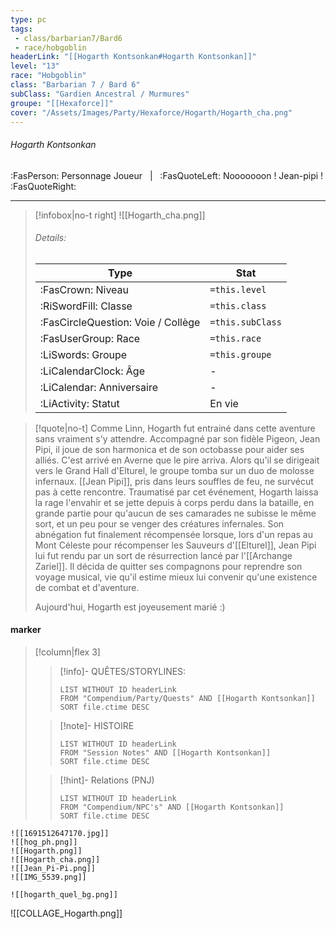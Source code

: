 ```yaml
---
type: pc
tags:
 - class/barbarian7/Bard6
 - race/hobgoblin
headerLink: "[[Hogarth Kontsonkan#Hogarth Kontsonkan]]"
level: "13"
race: "Hobgoblin"
class: "Barbarian 7 / Bard 6"
subClass: "Gardien Ancestral / Murmures"
groupe: "[[Hexaforce]]"
cover: "/Assets/Images/Party/Hexaforce/Hogarth/Hogarth_cha.png"
---
```


###### Hogarth Kontsonkan
:FasPerson: Personnage Joueur &nbsp; | &nbsp; :FasQuoteLeft: Nooooooon ! Jean-pipi ! :FasQuoteRight:
___
> [!infobox|no-t right]
> ![[Hogarth_cha.png]]
> ###### Details:
> | Type | Stat |
> | ---- | ---- |
> | :FasCrown: Niveau   | `=this.level` |
> | :RiSwordFill: Classe |  `=this.class`|
> | :FasCircleQuestion: Voie / Collège |  `=this.subClass`|
> |  :FasUserGroup: Race |  `=this.race`|
> |  :LiSwords: Groupe |  `=this.groupe`|
> |  :LiCalendarClock: Âge | - |
> |  :LiCalendar: Anniversaire | - |
> | :LiActivity: Statut | En vie |

> [!quote|no-t]
> Comme Linn, Hogarth fut entrainé dans cette aventure sans vraiment s'y attendre. Accompagné par son fidèle Pigeon, Jean Pipi, il joue de son harmonica et de son octobasse pour aider ses alliés. C'est arrivé en Averne que le pire arriva. Alors qu'il se dirigeait vers le Grand Hall d'Elturel, le groupe tomba sur un duo de molosse infernaux. [[Jean Pipi]], pris dans leurs souffles de feu, ne survécut pas à cette rencontre. Traumatisé par cet événement, Hogarth laissa la rage l'envahir et se jette depuis à corps perdu dans la bataille, en grande partie pour qu'aucun de ses camarades ne subisse le même sort, et un peu pour se venger des créatures infernales. Son abnégation fut finalement récompensée lorsque, lors d'un repas au Mont Céleste pour récompenser les Sauveurs d'[[Elturel]], Jean Pipi lui fut rendu par un sort de résurrection lancé par l'[[Archange Zariel]]. Il décida de quitter ses compagnons pour reprendre son voyage musical, vie qu'il estime mieux lui convenir qu'une existence de combat et d'aventure.
> 
> Aujourd'hui, Hogarth est joyeusement marié :)
 
#### marker
> [!column|flex 3]
>> [!info]- QUÊTES/STORYLINES:
>>```dataview
>>LIST WITHOUT ID headerLink
>>FROM "Compendium/Party/Quests" AND [[Hogarth Kontsonkan]]
>>SORT file.ctime DESC
>
>>[!note]- HISTOIRE
>>```dataview
>>LIST WITHOUT ID headerLink
>>FROM "Session Notes" AND [[Hogarth Kontsonkan]]
>>SORT file.ctime DESC
>
>>[!hint]- Relations (PNJ)
>>```dataview
>>LIST WITHOUT ID headerLink
>>FROM "Compendium/NPC's" AND [[Hogarth Kontsonkan]]
>>SORT file.ctime DESC


```image-layout-masonry-3
![[1691512647170.jpg]]
![[hog_ph.png]]
![[Hogarth.png]]
![[Hogarth_cha.png]]
![[Jean_Pi-Pi.png]]
![[IMG_5539.png]]

![[hogarth_quel_bg.png]]

```
![[COLLAGE_Hogarth.png]]
